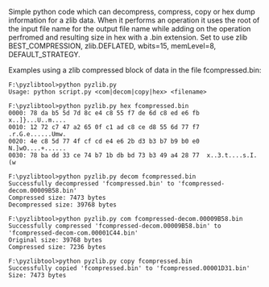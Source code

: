 Simple python code which can decompress, compress, copy or hex dump information for a zlib data.
When it performs an operation it uses the root of the input file name for the output file name while adding on the operation perfromed and resulting size in hex with a .bin extension.
Set to use zlib BEST_COMPRESSION, zlib.DEFLATED, wbits=15, memLevel=8, DEFAULT_STRATEGY.

Examples using a zlib compressed block of data in the file fcompressed.bin:
```
F:\pyzlibtool>python pyzlib.py
Usage: python script.py <com|decom|copy|hex> <filename>

F:\pyzlibtool>python pyzlib.py hex fcompressed.bin
0000: 78 da b5 5d 7d 8c e4 c8 55 f7 de 6d c8 ed e6 fb  x..]}...U..m....
0010: 12 72 c7 47 a2 65 0f c1 ad c8 ce d8 55 6d 77 f7  .r.G.e......Umw.
0020: 4e c8 5d 77 4f cf cd e4 e6 2b d3 b3 b7 b9 b0 e0  N.]wO....+......
0030: 78 ba dd 33 ce 74 b7 1b db bd 73 b3 49 a4 28 77  x..3.t....s.I.(w

F:\pyzlibtool>python pyzlib.py decom fcompressed.bin
Successfully decompressed 'fcompressed.bin' to 'fcompressed-decom.00009B58.bin'
Compressed size: 7473 bytes
Decompressed size: 39768 bytes

F:\pyzlibtool>python pyzlib.py com fcompressed-decom.00009B58.bin
Successfully compressed 'fcompressed-decom.00009B58.bin' to 'fcompressed-decom-com.00001C44.bin'
Original size: 39768 bytes
Compressed size: 7236 bytes

F:\pyzlibtool>python pyzlib.py copy fcompressed.bin
Successfully copied 'fcompressed.bin' to 'fcompressed.00001D31.bin'
Size: 7473 bytes
```

